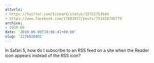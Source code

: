 ```yaml
---
alturls:
- https://twitter.com/bismark/status/15722753644
- https://www.facebook.com/17803937/posts/751928746779
archive:
- 2010-06
date: '2010-06-08T18:06:41+00:00'
slug: '1276020401'
---
```


In Safari 5, how do I subscribe to an RSS feed on a site when the Reader icon appears instead of the RSS icon?

